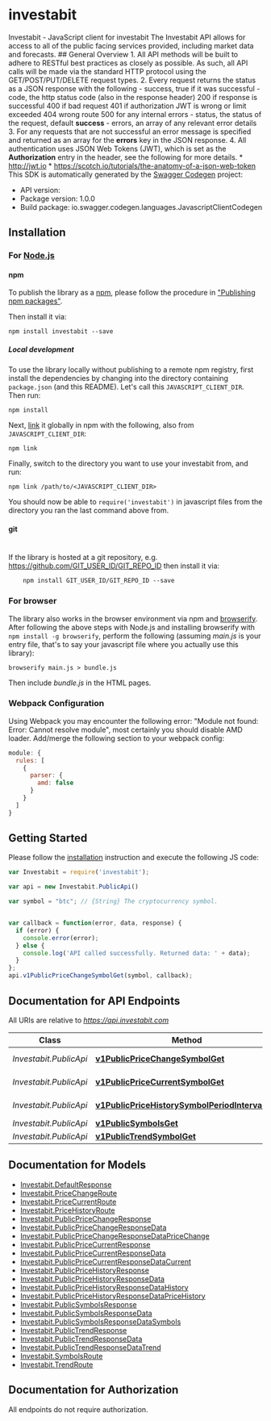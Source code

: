 # investabit

Investabit - JavaScript client for investabit
The Investabit API allows for access to all of the public facing services provided, including market data and forecasts.  ## General Overview  1. All API methods will be built to adhere to RESTful best practices as closely as possible. As such, all API calls will be made via the standard HTTP protocol using the GET/POST/PUT/DELETE request types.  2. Every request returns the status as a JSON response with the following   - success, true if it was successful   - code, the http status code (also in the response header)          200 if response is successful          400 if bad request          401 if authorization JWT is wrong or limit exceeded          404 wrong route          500 for any internal errors  - status, the status of the request, default **success**  - errors, an array of any relevant error details  3. For any requests that are not successful an error message is specified and returned as an array for the **errors** key in the JSON response.  4. All authentication uses JSON Web Tokens (JWT), which is set as the **Authorization** entry in the header, see the following for more details.     * http://jwt.io     * https://scotch.io/tutorials/the-anatomy-of-a-json-web-token
This SDK is automatically generated by the [Swagger Codegen](https://github.com/swagger-api/swagger-codegen) project:

- API version: 
- Package version: 1.0.0
- Build package: io.swagger.codegen.languages.JavascriptClientCodegen

## Installation

### For [Node.js](https://nodejs.org/)

#### npm

To publish the library as a [npm](https://www.npmjs.com/),
please follow the procedure in ["Publishing npm packages"](https://docs.npmjs.com/getting-started/publishing-npm-packages).

Then install it via:

```shell
npm install investabit --save
```

##### Local development

To use the library locally without publishing to a remote npm registry, first install the dependencies by changing 
into the directory containing `package.json` (and this README). Let's call this `JAVASCRIPT_CLIENT_DIR`. Then run:

```shell
npm install
```

Next, [link](https://docs.npmjs.com/cli/link) it globally in npm with the following, also from `JAVASCRIPT_CLIENT_DIR`:

```shell
npm link
```

Finally, switch to the directory you want to use your investabit from, and run:

```shell
npm link /path/to/<JAVASCRIPT_CLIENT_DIR>
```

You should now be able to `require('investabit')` in javascript files from the directory you ran the last 
command above from.

#### git
#
If the library is hosted at a git repository, e.g.
https://github.com/GIT_USER_ID/GIT_REPO_ID
then install it via:

```shell
    npm install GIT_USER_ID/GIT_REPO_ID --save
```

### For browser

The library also works in the browser environment via npm and [browserify](http://browserify.org/). After following
the above steps with Node.js and installing browserify with `npm install -g browserify`,
perform the following (assuming *main.js* is your entry file, that's to say your javascript file where you actually 
use this library):

```shell
browserify main.js > bundle.js
```

Then include *bundle.js* in the HTML pages.

### Webpack Configuration

Using Webpack you may encounter the following error: "Module not found: Error:
Cannot resolve module", most certainly you should disable AMD loader. Add/merge
the following section to your webpack config:

```javascript
module: {
  rules: [
    {
      parser: {
        amd: false
      }
    }
  ]
}
```

## Getting Started

Please follow the [installation](#installation) instruction and execute the following JS code:

```javascript
var Investabit = require('investabit');

var api = new Investabit.PublicApi()

var symbol = "btc"; // {String} The cryptocurrency symbol.


var callback = function(error, data, response) {
  if (error) {
    console.error(error);
  } else {
    console.log('API called successfully. Returned data: ' + data);
  }
};
api.v1PublicPriceChangeSymbolGet(symbol, callback);

```

## Documentation for API Endpoints

All URIs are relative to *https://api.investabit.com*

Class | Method | HTTP request | Description
------------ | ------------- | ------------- | -------------
*Investabit.PublicApi* | [**v1PublicPriceChangeSymbolGet**](docs/PublicApi.md#v1PublicPriceChangeSymbolGet) | **GET** /v1/public/price-change/{symbol} | Price Change
*Investabit.PublicApi* | [**v1PublicPriceCurrentSymbolGet**](docs/PublicApi.md#v1PublicPriceCurrentSymbolGet) | **GET** /v1/public/price-current/{symbol} | Price Current
*Investabit.PublicApi* | [**v1PublicPriceHistorySymbolPeriodIntervalGet**](docs/PublicApi.md#v1PublicPriceHistorySymbolPeriodIntervalGet) | **GET** /v1/public/price-history/{symbol}/{period}/{interval} | Price History
*Investabit.PublicApi* | [**v1PublicSymbolsGet**](docs/PublicApi.md#v1PublicSymbolsGet) | **GET** /v1/public/symbols | Symbols
*Investabit.PublicApi* | [**v1PublicTrendSymbolGet**](docs/PublicApi.md#v1PublicTrendSymbolGet) | **GET** /v1/public/trend/{symbol} | Trend


## Documentation for Models

 - [Investabit.DefaultResponse](docs/DefaultResponse.md)
 - [Investabit.PriceChangeRoute](docs/PriceChangeRoute.md)
 - [Investabit.PriceCurrentRoute](docs/PriceCurrentRoute.md)
 - [Investabit.PriceHistoryRoute](docs/PriceHistoryRoute.md)
 - [Investabit.PublicPriceChangeResponse](docs/PublicPriceChangeResponse.md)
 - [Investabit.PublicPriceChangeResponseData](docs/PublicPriceChangeResponseData.md)
 - [Investabit.PublicPriceChangeResponseDataPriceChange](docs/PublicPriceChangeResponseDataPriceChange.md)
 - [Investabit.PublicPriceCurrentResponse](docs/PublicPriceCurrentResponse.md)
 - [Investabit.PublicPriceCurrentResponseData](docs/PublicPriceCurrentResponseData.md)
 - [Investabit.PublicPriceCurrentResponseDataCurrent](docs/PublicPriceCurrentResponseDataCurrent.md)
 - [Investabit.PublicPriceHistoryResponse](docs/PublicPriceHistoryResponse.md)
 - [Investabit.PublicPriceHistoryResponseData](docs/PublicPriceHistoryResponseData.md)
 - [Investabit.PublicPriceHistoryResponseDataHistory](docs/PublicPriceHistoryResponseDataHistory.md)
 - [Investabit.PublicPriceHistoryResponseDataPriceHistory](docs/PublicPriceHistoryResponseDataPriceHistory.md)
 - [Investabit.PublicSymbolsResponse](docs/PublicSymbolsResponse.md)
 - [Investabit.PublicSymbolsResponseData](docs/PublicSymbolsResponseData.md)
 - [Investabit.PublicSymbolsResponseDataSymbols](docs/PublicSymbolsResponseDataSymbols.md)
 - [Investabit.PublicTrendResponse](docs/PublicTrendResponse.md)
 - [Investabit.PublicTrendResponseData](docs/PublicTrendResponseData.md)
 - [Investabit.PublicTrendResponseDataTrend](docs/PublicTrendResponseDataTrend.md)
 - [Investabit.SymbolsRoute](docs/SymbolsRoute.md)
 - [Investabit.TrendRoute](docs/TrendRoute.md)


## Documentation for Authorization

 All endpoints do not require authorization.

